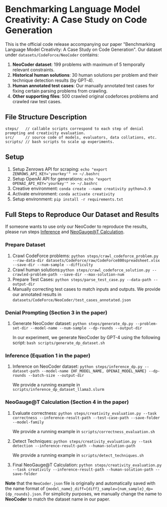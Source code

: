 # Benchmarking Language Model Creativity: A Case Study on Code Generation

This is the official code release accompanying our paper "Benchmarking Language Model Creativity: A Case Study on Code Generation". Our dataset under `datasets/CodeForce/NeoCoder` contains:
1. **NeoCoder dataset**: 199 problems with maximum of 5 temporally relevant constraints.
2. **Historical human solutions**: 30 human solutions per problem and their technique detection results (by GPT-4).
3. **Human annotated test cases**: Our manually annotated test cases for fixing certain parsing problems from crawling. 
4. **Other supporting files**: 500 crawled original codeforces problems and crawled raw test cases.

## File Structure Description

```shellscript
steps/   // callable scripts correspond to each step of denial prompting and creativity evaluation.
src/     // source code of models, evaluators, data collations, etc. 
scripts/ // bash scripts to scale up experiments.
```

## Setup
1. Setup Zenrows API for scraping: `echo "export ZENROWS_API_KEY='yourkey'" >> ~/.bashrc`
2. Setup OpenAI API for generations: `echo "export OPENAI_API_KEY='yourkey'" >> ~/.bashrc`
3. Creative environment: `conda create --name creativity python=3.9`
4. Activate environment: `conda activate creativity`
5. Setup environment: `pip install -r requirements.txt`

## Full Steps to Reproduce Our Dataset and Results

If someone wants to use only our NeoCoder to reproduce the results, please run steps [Inference](#inference-equation-1-in-the-paper) and [NeoGauge@T Calculation](#neogauget-calculation-section-4-in-the-paper).

### Prepare Dataset
1. Crawl CodeForce problems: `python steps/crawl_codeforce_problem.py --raw-data-dir datasets/CodeForce/raw/CodeForce800spreadsheet.xlsx --save-dir --num-sample --difficulty` 
2. Crawl human solutions:`python steps/crawl_codeforce_solution.py --crawled-problem-path --save-dir --max-solution-num`
3. Prepare Test Cases: `python steps/parse_test_case.py --data-path --output-dir`
4. Manually correcting test cases to match inputs and outputs. We provide our annotated results in `datasets/CodeForce/NeoCoder/test_cases_annotated.json`

### Denial Prompting (Section 3 in the paper)
1. Generate NeoCoder dataset: `python steps/generate_dp.py --problem-set-dir --model-name --num-sample --dp-rounds --output-dir`

   In our experiment, we generate NeoCoder by GPT-4 using the following script: `bash scripts/generate_dp_dataset.sh`

### Inference (Equation 1 in the paper)
1. Inference on NeoCoder dataset: `python steps/inference_dp.py --dataset-path --model-name {HF_MODEL_NAME, OPENAI_MODEL_NAME} --dp-rounds --batch-size --output-dir`

   We provide a running example in `scripts/inference_dp_dataset_llama3.slurm`

### NeoGauge@T Calculation (Section 4 in the paper)
1. Evaluate correctness: `python steps/creativity_evaluation.py --task correctness --inference-result-path --test-case-path --save-folder --model-family`

   We provide a running example in `scripts/correctness_evaluation.sh`

2. Detect Techniques: `python steps/creativity_evaluation.py --task detection --inference-result-path --human-solution-path`

   We provide a running example in `scripts/detect_techniques.sh`

3. Final NeoGauge@T Calculation: `python steps/creativity_evaluation.py --task creativity --inference-result-path --human-solution-path --save-folder`

**Note** that the `NeoCoder.json` file is originally and automatically saved with the name format of `{model_name}_diff={diff}_sample={num_sample}_dp={dp_rounds}.json`. For simplicity purposes, we manually change the name to **NeoCoder** to match the dataset name in our paper. 
